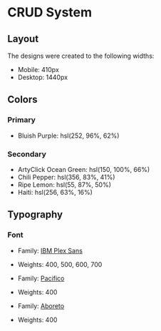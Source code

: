 # CRUD System

## Layout

The designs were created to the following widths:

-   Mobile: 410px
-   Desktop: 1440px

## Colors

### Primary

-   Bluish Purple: hsl(252, 96%, 62%)

### Secondary

-   ArtyClick Ocean Green: hsl(150, 100%, 66%)
-   Chili Pepper: hsl(356, 83%, 41%)
-   Ripe Lemon: hsl(55, 87%, 50%)
-   Haiti: hsl(256, 63%, 16%)

## Typography

### Font

-   Family: [IBM Plex Sans](https://fonts.google.com/specimen/IBM+Plex+Sans)
-   Weights: 400, 500, 600, 700

-   Family: [Pacifico](https://fonts.google.com/specimen/Pacifico)
-   Weights: 400

-   Family: [Aboreto](https://fonts.google.com/specimen/Aboreto)
-   Weights: 400
